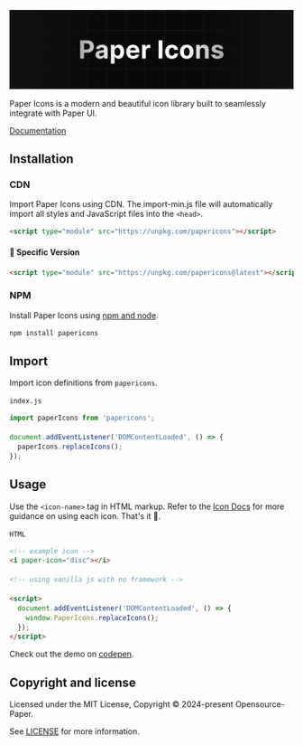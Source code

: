 <p align="center">
<img alt="Logo Banner" src="https://github.com/Opensource-Paper/PaperIcons/blob/ce8c90655dcdc2e201e44f501841fff9db7e7512/banner/banner.png?sanitize=true"/>
<br/>

<div align="left">Paper Icons is a modern and beautiful icon library built to seamlessly integrate with Paper UI.</div>
<div align="left">

[Documentation](https://icons.paperui.com/)

</div>

## Installation

### CDN

Import Paper Icons using CDN. The import-min.js file will automatically import all styles and JavaScript files into the ```<head>```.

```html
<script type="module" src="https://unpkg.com/papericons"></script>
```

#### 🚧 Specific Version
```html
<script type="module" src="https://unpkg.com/papericons@latest"></script>
```

<!--#### 🚧 Development
```html
<script type="module" src="https://unpkg.com/papericons@latest"></script>
```-->

### NPM

Install Paper Icons using [npm and node](https://nodejs.org/en).

```bash
npm install papericons
```

## Import

Import icon definitions from ```papericons```.

```index.js```

```js
import paperIcons from 'papericons';

document.addEventListener('DOMContentLoaded', () => {
  paperIcons.replaceIcons();
});
```

## Usage

Use the ```<icon-name>``` tag in HTML markup. Refer to the [Icon Docs](https://icons.paperui.com) for more guidance on using each icon. That's it 🎉.

```HTML```

```html
<!-- example icon -->
<i paper-icon="disc"></i>

<!-- using vanilla js with no framework -->

<script>
  document.addEventListener('DOMContentLoaded', () => {
    window.PaperIcons.replaceIcons();
  });
</script>
```

Check out the demo on [codepen](https://codepen.io/GreenestGoat/pen/YzbpOBv).

<!--## Backers

Thank you to all our backers! 🙏.

[![Backers](https://opencollective.com/bootstrap/backers.svg?width=890)](https://opencollective.com/bootstrap#backers)-->


## Copyright and license

Licensed under the MIT License, Copyright © 2024-present Opensource-Paper.

See [LICENSE](https://github.com/Opensource-Paper/PaperIcons/blob/main/LICENSE) for more information.
